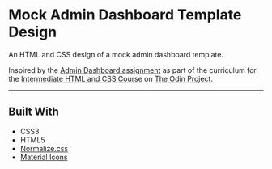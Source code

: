 # Mock Admin Dashboard Template Design

An HTML and CSS design of a mock admin dashboard template.

Inspired by the [Admin Dashboard assignment](https://www.theodinproject.com/lessons/node-path-intermediate-html-and-css-admin-dashboard) as part of the curriculum for the [Intermediate HTML and CSS Course](https://www.theodinproject.com/paths/full-stack-javascript/courses/intermediate-html-and-css) on [The Odin Project](https://www.theodinproject.com).

---

## Built With
* CSS3
* HTML5
* [Normalize.css](http://necolas.github.io/normalize.css)
* [Material Icons](https://fonts.google.com/icons?icon.set=Material+Icons)